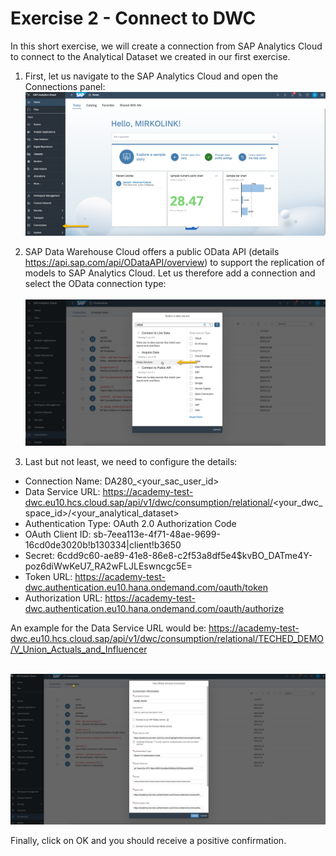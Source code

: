 # Exercise 2 - Connect to DWC

In this short exercise, we will create a connection from SAP Analytics Cloud to connect to the Analytical Dataset we created in our first exercise.

1. First, let us navigate to the SAP Analytics Cloud and open the Connections panel: 
<br>![](/exercises/2_Connect_to_DWC/images/01_Connections.png)

2. SAP Data Warehouse Cloud offers a public OData API (details https://api.sap.com/api/ODataAPI/overview) to support the replication of models to SAP Analytics Cloud. Let us therefore add a connection and select the OData connection type:  
<br>![](/exercises/2_Connect_to_DWC/images/02_OData.png)

3. Last but not least, we need to configure the details:
- Connection Name: DA280_<your_sac_user_id>
- Data Service URL: https://academy-test-dwc.eu10.hcs.cloud.sap/api/v1/dwc/consumption/relational/<your_dwc_space_id>/<your_analytical_dataset> 
- Authentication Type: OAuth 2.0 Authorization Code
- OAuth Client ID: sb-7eea113e-4f71-48ae-9699-16cd0de3020b!b130334|client!b3650
- Secret: 6cdd9c60-ae89-41e8-86e8-c2f53a8df5e4$kvBO_DATme4Y-poz6diWwKeU7_RA2wFLJLEswncgc5E=
- Token URL: https://academy-test-dwc.authentication.eu10.hana.ondemand.com/oauth/token 
- Authorization URL: https://academy-test-dwc.authentication.eu10.hana.ondemand.com/oauth/authorize


An example for the Data Service URL would be: https://academy-test-dwc.eu10.hcs.cloud.sap/api/v1/dwc/consumption/relational/TECHED_DEMO/V_Union_Actuals_and_Influencer  

<br>![](/exercises/2_Connect_to_DWC/images/03_Configuration.png)

Finally, click on OK and you should receive a positive confirmation.
